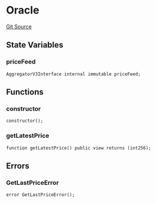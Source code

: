 # Oracle
[Git Source](https://github.com/BJustCoin/BJustCoin/blob/e7038856495a90d82d025f98c39648e6605afbeb/src/flatten/ICOManager_flatten.sol)


## State Variables
### priceFeed

```solidity
AggregatorV3Interface internal immutable priceFeed;
```


## Functions
### constructor


```solidity
constructor();
```

### getLatestPrice


```solidity
function getLatestPrice() public view returns (int256);
```

## Errors
### GetLastPriceError

```solidity
error GetLastPriceError();
```

